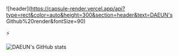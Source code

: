 ![header](https://capsule-render.vercel.app/api?type=rect&color=auto&height=300&section=header&text=DAEUN's Github%20render&fontSize=90)

⚡

![DAEUN's GitHub stats](https://github-readme-stats.vercel.app/api?username=daeunleeeee&show_icons=true&theme=buefy)
